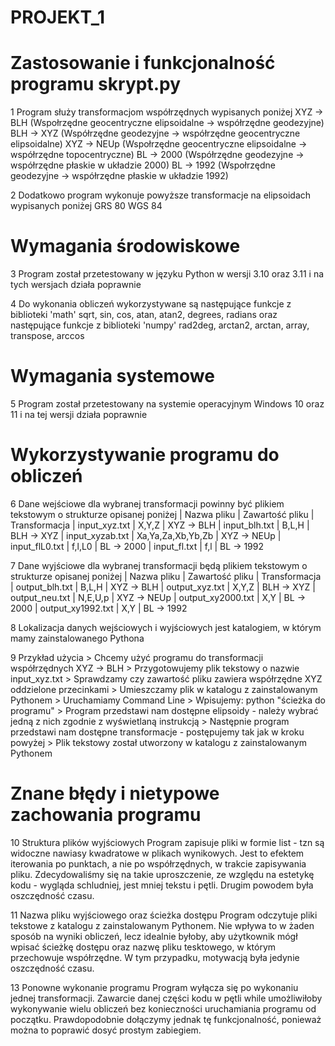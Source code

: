 # PROJEKT_1

# Zastosowanie i funkcjonalność programu skrypt.py
1 Program służy transformacjom współrzędnych wypisanych poniżej
	XYZ -> BLH (Wspołrzędne geocentryczne elipsoidalne -> współrzędne geodezyjne)
	BLH -> XYZ (Współrzędne geodezyjne -> współrzędne geocentryczne elipsoidalne)
	XYZ -> NEUp (Wspołrzędne geocentryczne elipsoidalne -> współrzędne topocentryczne)
	BL -> 2000 (Współrzędne geodezyjne -> współrzędne płaskie w układzie 2000)
	BL -> 1992 (Wspołrzędne geodezyjne -> współrzędne płaskie w układzie 1992)
	
2 Dodatkowo program wykonuje powyższe transformacje na elipsoidach wypisanych poniżej
	GRS 80
	WGS 84

# Wymagania środowiskowe
3 Program został przetestowany w języku Python w wersji 3.10 oraz 3.11 i na tych wersjach działa poprawnie

4 Do wykonania obliczeń wykorzystywane są następujące funkcje z biblioteki 'math'
	sqrt, sin, cos, atan, atan2, degrees, radians
	oraz następujące funkcje z biblioteki 'numpy'
	rad2deg, arctan2, arctan, array, transpose, arccos

# Wymagania systemowe
5 Program został przetestowany na systemie operacyjnym Windows 10 oraz 11 i na tej wersji działa poprawnie

# Wykorzystywanie programu do obliczeń
6 Dane wejściowe dla wybranej transformacji powinny być plikiem tekstowym o strukturze opisanej poniżej 
	| Nazwa pliku 		| Zawartość pliku 	| Transformacja 
	| input_xyz.txt 	| X,Y,Z				| XYZ -> BLH 
	| input_blh.txt 	| B,L,H				| BLH -> XYZ 
	| input_xyzab.txt	| Xa,Ya,Za,Xb,Yb,Zb	| XYZ -> NEUp
	| input_flL0.txt	| f,l,L0			| BL -> 2000 
	| input_fl.txt		| f,l 				| BL -> 1992 
	
7 Dane wyjściowe dla wybranej transformacji będą plikiem tekstowym o strukturze opisanej poniżej
	| Nazwa pliku 		| Zawartość pliku 	| Transformacja 
	| output_blh.txt 	| B,L,H				| XYZ -> BLH 
	| output_xyz.txt 	| X,Y,Z				| BLH -> XYZ 
	| output_neu.txt	| N,E,U,p			| XYZ -> NEUp
	| output_xy2000.txt	| X,Y				| BL -> 2000 
	| output_xy1992.txt	| X,Y				| BL -> 1992 
	
8 Lokalizacja danych wejściowych i wyjściowych jest katalogiem, w którym mamy zainstalowanego Pythona

9 Przykład użycia
	> Chcemy użyć programu do transformacji współrzędnych XYZ -> BLH
	> Przygotowujemy plik tekstowy o nazwie input_xyz.txt 
	> Sprawdzamy czy zawartość pliku zawiera współrzędne XYZ oddzielone przecinkami
	> Umieszczamy plik w katalogu z zainstalowanym Pythonem
	> Uruchamiamy Command Line
	> Wpisujemy: python "ścieżka do programu"
	> Program przedstawi nam dostępne elipsoidy - należy wybrać jedną z nich zgodnie z wyświetlaną instrukcją
	> Następnie program przedstawi nam dostępne transformacje - postępujemy tak jak w kroku powyżej
	> Plik tekstowy został utworzony w katalogu z zainstalowanym Pythonem

# Znane błędy i nietypowe zachowania programu
10 Struktura plików wyjściowych
Program zapisuje pliki w formie list - tzn są widoczne nawiasy kwadratowe w plikach wynikowych. Jest to efektem iterowania po punktach, a nie po współrzędnych, w trakcie zapisywania pliku. 
Zdecydowaliśmy się na takie uproszczenie, ze względu na estetykę kodu - wygląda schludniej, jest mniej tekstu i pętli. Drugim powodem była oszczędność czasu.

11 Nazwa pliku wyjściowego oraz ścieżka dostępu
Program odczytuje pliki tekstowe z katalogu z zainstalowanym Pythonem. Nie wpływa to w żaden sposób na wyniki obliczeń, 
lecz idealnie byłoby, aby użytkownik mógł wpisać ścieżkę dostępu oraz nazwę pliku tesktowego, w którym przechowuje współrzędne. W tym przypadku, motywacją była jedynie oszczędność czasu.

13 Ponowne wykonanie programu
Program wyłącza się po wykonaniu jednej transformacji. Zawarcie danej części kodu w pętli while umożliwiłoby wykonywanie wielu obliczeń bez konieczności uruchamiania programu od początku. 
Prawdopodobnie dołączymy jednak tę funkcjonalność, ponieważ można to poprawić dosyć prostym zabiegiem.
